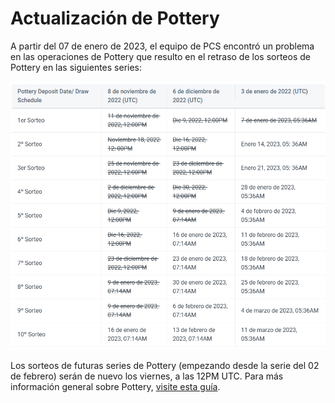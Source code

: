 # Actualización de Pottery

A partir del 07 de enero de 2023, el equipo de PCS encontró un problema en las operaciones de Pottery que resulto en el retraso de los sorteos de Pottery en las siguientes series:

![](<../../.gitbook/assets/0 (2).png>)

Los sorteos de futuras series de Pottery (empezando desde la serie del 02 de febrero) serán de nuevo los viernes, a las 12PM UTC. Para más información general sobre Pottery, [visite esta guía](https://docs.pancakeswap.finance/v/espanol/productos/pottery).
